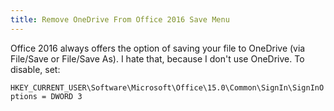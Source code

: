 ```yaml
---
title: Remove OneDrive From Office 2016 Save Menu
---
```


Office 2016 always offers the option of saving your file to OneDrive (via File/Save or File/Save As).  I hate that, because I don't use OneDrive.  To disable, set:

``HKEY_CURRENT_USER\Software\Microsoft\Office\15.0\Common\SignIn\SignInOptions = DWORD 3``